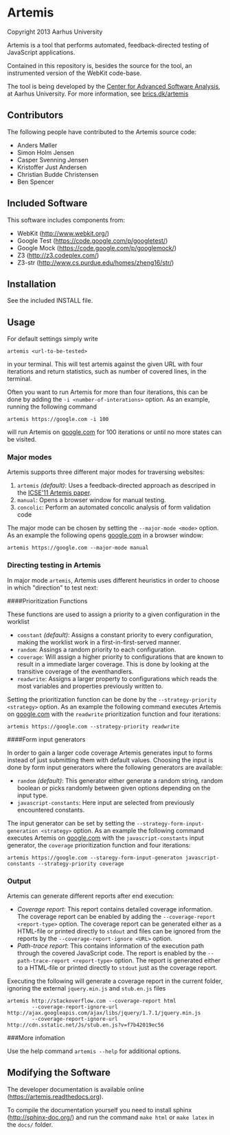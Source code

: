Artemis
=======

Copyright 2013 Aarhus University

Artemis is a tool that performs automated, feedback-directed testing
of JavaScript applications.

Contained in this repository is, besides the source for the tool, an
instrumented version of the WebKit code-base.

The tool is being developed by the [Center for Advanced Software Analysis](http://cs.au.dk/CASA/), at Aarhus University. For more information, see [brics.dk/artemis](http://brics.dk/artemis/)

Contributors
------------

The following people have contributed to the Artemis source code:

* Anders Møller
* Simon Holm Jensen
* Casper Svenning Jensen
* Kristoffer Just Andersen
* Christian Budde Christensen
* Ben Spencer

Included Software
-----------------

This software includes components from:

* WebKit (http://www.webkit.org/)
* Google Test (https://code.google.com/p/googletest/)
* Google Mock (https://code.google.com/p/googlemock/)
* Z3 (http://z3.codeplex.com/)
* Z3-str (http://www.cs.purdue.edu/homes/zheng16/str/)

Installation 
------------

See the included INSTALL file.

Usage
-----

For default settings simply write 

    artemis <url-to-be-tested>

in your terminal. This will test artemis against the given URL with four iterations and return statistics, such as number of covered lines,  in the terminal. 

Often you want to run Artemis for more than four iterations, this can be done by adding the `-i <number-of-interations>` option. 
As an example, running the following command

    artemis https://google.com -i 100 

will run Artemis on [google.com](http://google.com) for 100 iterations or until no more states can be visited. 

### Major modes
Artemis supports three different major modes for traversing websites: 

1. `artemis` *(default)*: Uses a feedback-directed approach as descriped in the [ICSE'11 Artemis paper](http://cs.au.dk/~amoeller/papers/artemis/paper.pdf).
2. `manual`: Opens a browser window for manual testing.  
3. `concolic`: Perform an automated concolic analysis of form validation code

The major mode can be chosen by setting the `--major-mode <mode>` option. As an example the following opens [google.com](https://google.com) in a browser window:

    artemis https://google.com --major-mode manual 

### Directing testing in Artemis
In major mode `artemis`, Artemis uses different heuristics in order to choose in which "direction" to test next: 
 
####Prioritization Functions

These functions are used to assign a priority to a given configuration in the worklist

 * `constant` *(default)*: Assigns a constant priority to every configuration, making the worklist work in a first-in-first-served manner. 
 * `random`: Assings a random priority to each configuration.
 * `coverage`: Will assign a higher priority to configurations that are known to result in a immediate larger coverage. This is done by looking at the transitive coverage of the eventhandlers. 
 * `readwrite`: Assigns a larger property to configurations which reads the most variables and properties previously written to.   

Setting the prioritization function can be done by the `--strategy-priority <strategy>` option. As an example the following command executes Artemis on [google.com](https://google.com) with the `readwrite` prioritization function and four iterations: 

    artemis https://google.com --strategy-priority readwrite



####Form input generators

In order to gain a larger code coverage Artemis generates input to forms instead of just submitting them with default values. Choosing the input is done by form input generators where the following generators are available:  

 * `random` *(default)*: This generator either generate a random string, random boolean or picks randomly between given options depending on the input type.  
 * `javascript-constants`: Here input are selected from previously encountered constants. 

The input generator can be set by setting the `--strategy-form-input-generation <strategy>` option. As an example the following command executes Artemis on [google.com](https://google.com) with the `javascript-constants` input generator, the `coverage` prioritization function and four iterations: 

    artemis https://google.com --staregy-form-input-generaton javascript-constants --strategy-priority coverage 

### Output

Artemis can generate different reports after end execution:

* *Coverage report*: This report contains detailed coverage information. The coverage report can be enabled by adding the `--coverage-report <report-type>` option. The coverage report can be generated either as a HTML-file or printed directly to `stdout` and files can be ignored from the reports by the `--coverage-report-ignore <URL>` option. 
* *Path-trace report*: This contains information of the execution path through the covered JavaScript code. The report is enabled by the `--path-trace-report <report-type>` option. The report is generated either to a HTML-file or printed directly to `stdout` just as the coverage report.  

Executing the following will generate a coverage report in the current folder, ignoring the external `jquery.min.js` and `stub.en.js` files

    artemis http://stackoverflow.com --coverage-report html 
            --coverage-report-ignore-url http://ajax.googleapis.com/ajax/libs/jquery/1.7.1/jquery.min.js  
            --coverage-report-ignore-url http://cdn.sstatic.net/Js/stub.en.js?v=f7b42019ec56 

###More infomation

Use the help command `artemis --help` for additional options.

Modifying the Software
----------------------

The developer documentation is available online (https://artemis.readthedocs.org).

To compile the documentation yourself you need to install sphinx (http://sphinx-doc.org/) and run the command ``make html`` or ``make latex`` in the ``docs/`` folder.
